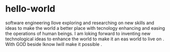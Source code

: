 # hello-world
software engineering
Ilove exploring and researching on new skills and ideas to make the world a better place with tecnology enhancing and easing the operations of human beings.
I am loking forward to inventing new technological ideas to enhance the world to make it an eas world to live on .
With GOD beside Iknow Iwill make it possible .
